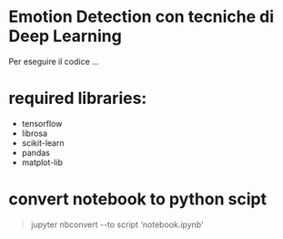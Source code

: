 # Emotion Detection con tecniche di Deep Learning

Per eseguire il codice ...

# required libraries:

* tensorflow
* librosa
* scikit-learn
* pandas
* matplot-lib

# convert notebook to python scipt

> jupyter nbconvert --to script 'notebook.ipynb'
